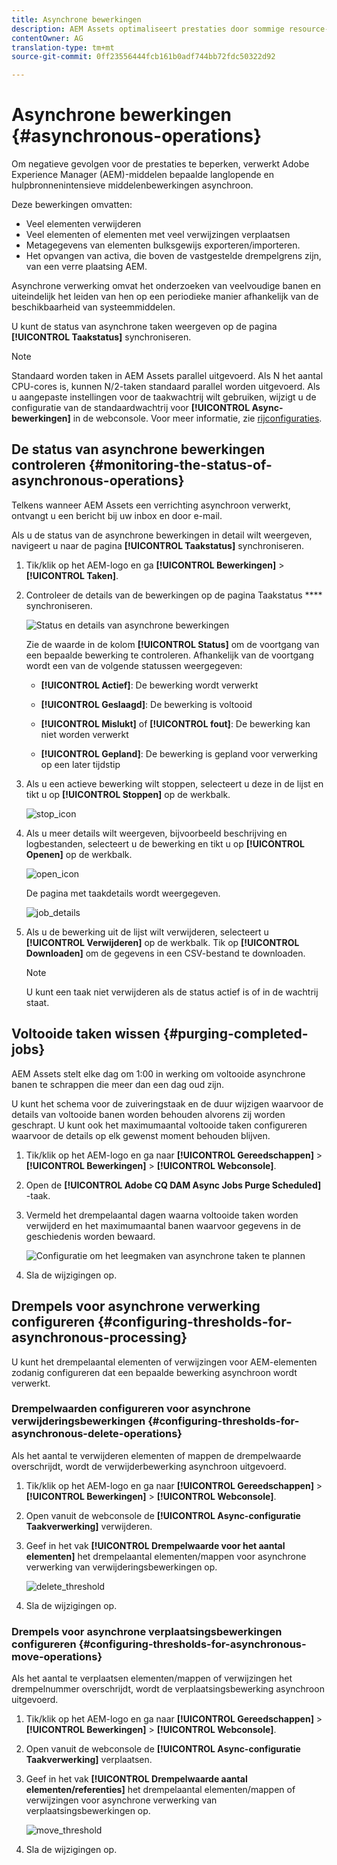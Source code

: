 ```yaml
---
title: Asynchrone bewerkingen
description: AEM Assets optimaliseert prestaties door sommige resource-intensieve taken asynchroon te voltooien.
contentOwner: AG
translation-type: tm+mt
source-git-commit: 0ff23556444fcb161b0adf744bb72fdc50322d92

---
```



# Asynchrone bewerkingen {#asynchronous-operations}

Om negatieve gevolgen voor de prestaties te beperken, verwerkt Adobe Experience Manager (AEM)-middelen bepaalde langlopende en hulpbronnenintensieve middelenbewerkingen asynchroon.

Deze bewerkingen omvatten:

* Veel elementen verwijderen
* Veel elementen of elementen met veel verwijzingen verplaatsen
* Metagegevens van elementen bulksgewijs exporteren/importeren.
* Het opvangen van activa, die boven de vastgestelde drempelgrens zijn, van een verre plaatsing AEM.

Asynchrone verwerking omvat het onderzoeken van veelvoudige banen en uiteindelijk het leiden van hen op een periodieke manier afhankelijk van de beschikbaarheid van systeemmiddelen.

U kunt de status van asynchrone taken weergeven op de pagina **[!UICONTROL Taakstatus]** synchroniseren.

>[!NOTE]
>
>Standaard worden taken in AEM Assets parallel uitgevoerd. Als N het aantal CPU-cores is, kunnen N/2-taken standaard parallel worden uitgevoerd. Als u aangepaste instellingen voor de taakwachtrij wilt gebruiken, wijzigt u de configuratie van de standaardwachtrij voor **[!UICONTROL Async-bewerkingen]** in de webconsole. Voor meer informatie, zie [rijconfiguraties](https://sling.apache.org/documentation/bundles/apache-sling-eventing-and-job-handling.html#queue-configurations).

## De status van asynchrone bewerkingen controleren {#monitoring-the-status-of-asynchronous-operations}

Telkens wanneer AEM Assets een verrichting asynchroon verwerkt, ontvangt u een bericht bij uw inbox en door e-mail.

Als u de status van de asynchrone bewerkingen in detail wilt weergeven, navigeert u naar de pagina **[!UICONTROL Taakstatus]** synchroniseren.

1. Tik/klik op het AEM-logo en ga **[!UICONTROL Bewerkingen]** > **[!UICONTROL Taken]**.
1. Controleer de details van de bewerkingen op de pagina Taakstatus **** synchroniseren.

   ![Status en details van asynchrone bewerkingen](assets/AsyncOperation-status.png)

   Zie de waarde in de kolom **[!UICONTROL Status]** om de voortgang van een bepaalde bewerking te controleren. Afhankelijk van de voortgang wordt een van de volgende statussen weergegeven:

   * **[!UICONTROL Actief]**: De bewerking wordt verwerkt

   * **[!UICONTROL Geslaagd]**: De bewerking is voltooid

   * **[!UICONTROL Mislukt]** of **[!UICONTROL fout]**: De bewerking kan niet worden verwerkt

   * **[!UICONTROL Gepland]**: De bewerking is gepland voor verwerking op een later tijdstip

1. Als u een actieve bewerking wilt stoppen, selecteert u deze in de lijst en tikt u op **[!UICONTROL Stoppen]** op de werkbalk.

   ![stop_icon](assets/stop_icon.png)

1. Als u meer details wilt weergeven, bijvoorbeeld beschrijving en logbestanden, selecteert u de bewerking en tikt u op **[!UICONTROL Openen]** op de werkbalk.

   ![open_icon](assets/open_icon.png)

   De pagina met taakdetails wordt weergegeven.

   ![job_details](assets/job_details.png)

1. Als u de bewerking uit de lijst wilt verwijderen, selecteert u **[!UICONTROL Verwijderen]** op de werkbalk. Tik op **[!UICONTROL Downloaden]** om de gegevens in een CSV-bestand te downloaden.

   >[!NOTE]
   >
   >U kunt een taak niet verwijderen als de status actief is of in de wachtrij staat.

## Voltooide taken wissen {#purging-completed-jobs}

AEM Assets stelt elke dag om 1:00 in werking om voltooide asynchrone banen te schrappen die meer dan een dag oud zijn.

U kunt het schema voor de zuiveringstaak en de duur wijzigen waarvoor de details van voltooide banen worden behouden alvorens zij worden geschrapt. U kunt ook het maximumaantal voltooide taken configureren waarvoor de details op elk gewenst moment behouden blijven.

1. Tik/klik op het AEM-logo en ga naar **[!UICONTROL Gereedschappen]** > **[!UICONTROL Bewerkingen]** > **[!UICONTROL Webconsole]**.
1. Open de **[!UICONTROL Adobe CQ DAM Async Jobs Purge Scheduled]** -taak.
1. Vermeld het drempelaantal dagen waarna voltooide taken worden verwijderd en het maximumaantal banen waarvoor gegevens in de geschiedenis worden bewaard.

   ![Configuratie om het leegmaken van asynchrone taken te plannen](assets/configmgr_purge_asyncjobs.png)

1. Sla de wijzigingen op.

## Drempels voor asynchrone verwerking configureren {#configuring-thresholds-for-asynchronous-processing}

U kunt het drempelaantal elementen of verwijzingen voor AEM-elementen zodanig configureren dat een bepaalde bewerking asynchroon wordt verwerkt.

### Drempelwaarden configureren voor asynchrone verwijderingsbewerkingen {#configuring-thresholds-for-asynchronous-delete-operations}

Als het aantal te verwijderen elementen of mappen de drempelwaarde overschrijdt, wordt de verwijderbewerking asynchroon uitgevoerd.

1. Tik/klik op het AEM-logo en ga naar **[!UICONTROL Gereedschappen]** > **[!UICONTROL Bewerkingen]** > **[!UICONTROL Webconsole]**.
1. Open vanuit de webconsole de **[!UICONTROL Async-configuratie Taakverwerking]** verwijderen.
1. Geef in het vak **[!UICONTROL Drempelwaarde voor het aantal elementen]** het drempelaantal elementen/mappen voor asynchrone verwerking van verwijderingsbewerkingen op.

   ![delete_threshold](assets/delete_threshold.png)

1. Sla de wijzigingen op.

### Drempels voor asynchrone verplaatsingsbewerkingen configureren {#configuring-thresholds-for-asynchronous-move-operations}

Als het aantal te verplaatsen elementen/mappen of verwijzingen het drempelnummer overschrijdt, wordt de verplaatsingsbewerking asynchroon uitgevoerd.

1. Tik/klik op het AEM-logo en ga naar **[!UICONTROL Gereedschappen]** > **[!UICONTROL Bewerkingen]** > **[!UICONTROL Webconsole]**.
1. Open vanuit de webconsole de **[!UICONTROL Async-configuratie Taakverwerking]** verplaatsen.
1. Geef in het vak **[!UICONTROL Drempelwaarde aantal elementen/referenties]** het drempelaantal elementen/mappen of verwijzingen voor asynchrone verwerking van verplaatsingsbewerkingen op.

   ![move_threshold](assets/move_threshold.png)

1. Sla de wijzigingen op.
